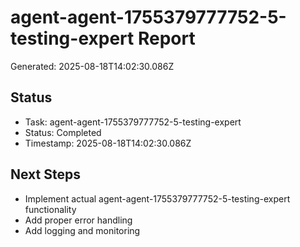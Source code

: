 # agent-agent-1755379777752-5-testing-expert Report

Generated: 2025-08-18T14:02:30.086Z

## Status
- Task: agent-agent-1755379777752-5-testing-expert
- Status: Completed
- Timestamp: 2025-08-18T14:02:30.086Z

## Next Steps
- Implement actual agent-agent-1755379777752-5-testing-expert functionality
- Add proper error handling
- Add logging and monitoring
